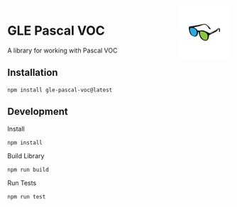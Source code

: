 <a href="/">
    <img alt="logo" src="public/images/logo-flipped.png" align="right" width="120" height="120"/>
</a>

# GLE Pascal VOC
A library for working with Pascal VOC

## Installation
```shell
npm install gle-pascal-voc@latest
```

## Development
Install
```
npm install
```
Build Library
```
npm run build
```
Run Tests
```
npm run test
```